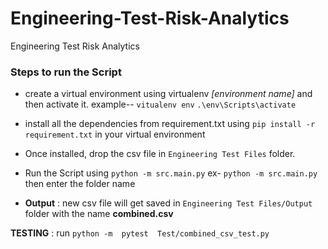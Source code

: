 # Engineering-Test-Risk-Analytics
Engineering Test Risk Analytics
### Steps to run the Script
- create a virtual environment using virtualenv *[environment name]* and then activate it.
    example-- `vitualenv env`
               `.\env\Scripts\activate`
            
- install all the dependencies from requirement.txt using `pip install -r requirement.txt` in your virtual environment
- Once installed, drop the csv file in `Engineering Test Files` folder.
- Run the Script using `python -m src.main.py` ex- `python -m src.main.py` then enter the folder name
- **Output** : new csv file will get saved in `Engineering Test Files/Output` folder with the name **combined.csv**


**TESTING** : run  `python -m  pytest  Test/combined_csv_test.py`
